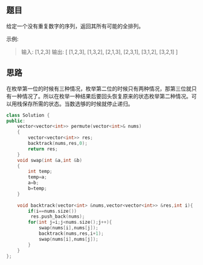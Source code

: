 ## 题目

给定一个没有重复数字的序列，返回其所有可能的全排列。

示例:

> 输入: [1,2,3]
> 输出:
> [
>   [1,2,3],
>   [1,3,2],
>   [2,1,3],
>   [2,3,1],
>   [3,1,2],
>   [3,2,1]
> ]

## 思路

在枚举第一位的时候有三种情况，枚举第二位的时候只有两种情况，那第三位就只有一种情况了。所以在枚举一种结果后要回头恢复原来的状态枚举第二种情况。可以用栈保存所需的状态。当数选够的时候就停止递归。

```c++
class Solution {
public:
    vector<vector<int>> permute(vector<int>& nums) 
    {
        vector<vector<int>> res;
        backtrack(nums,res,0);
        return res;
    }
    void swap(int &a,int &b)
    {
        int temp;
        temp=a;
        a=b;
        b=temp;
    }
    
    void backtrack(vector<int> &nums,vector<vector<int>> &res,int i){
        if(i==nums.size())
         res.push_back(nums);
        for(int j=i;j<nums.size();j++){
            swap(nums[i],nums[j]);
            backtrack(nums,res,i+1);
            swap(nums[i],nums[j]);
        }
    }
};
```

